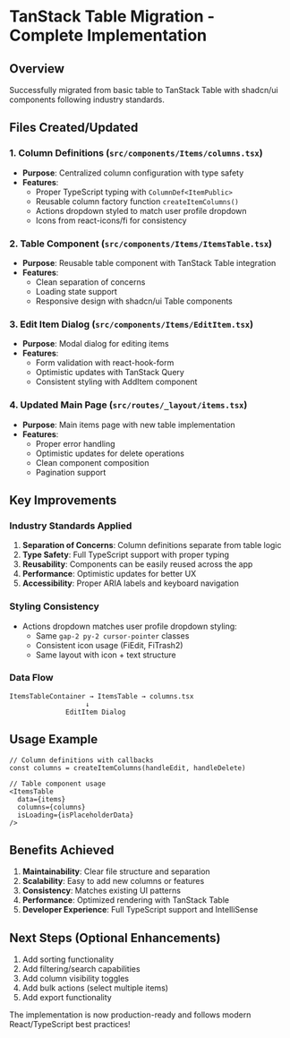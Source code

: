 # TanStack Table Migration - Complete Implementation

## Overview
Successfully migrated from basic table to TanStack Table with shadcn/ui components following industry standards.

## Files Created/Updated

### 1. Column Definitions (`src/components/Items/columns.tsx`)
- **Purpose**: Centralized column configuration with type safety
- **Features**: 
  - Proper TypeScript typing with `ColumnDef<ItemPublic>`
  - Reusable column factory function `createItemColumns()`
  - Actions dropdown styled to match user profile dropdown
  - Icons from react-icons/fi for consistency

### 2. Table Component (`src/components/Items/ItemsTable.tsx`)
- **Purpose**: Reusable table component with TanStack Table integration
- **Features**:
  - Clean separation of concerns
  - Loading state support
  - Responsive design with shadcn/ui Table components

### 3. Edit Item Dialog (`src/components/Items/EditItem.tsx`)
- **Purpose**: Modal dialog for editing items
- **Features**:
  - Form validation with react-hook-form
  - Optimistic updates with TanStack Query
  - Consistent styling with AddItem component

### 4. Updated Main Page (`src/routes/_layout/items.tsx`)
- **Purpose**: Main items page with new table implementation
- **Features**:
  - Proper error handling
  - Optimistic updates for delete operations
  - Clean component composition
  - Pagination support

## Key Improvements

### Industry Standards Applied
1. **Separation of Concerns**: Column definitions separate from table logic
2. **Type Safety**: Full TypeScript support with proper typing
3. **Reusability**: Components can be easily reused across the app
4. **Performance**: Optimistic updates for better UX
5. **Accessibility**: Proper ARIA labels and keyboard navigation

### Styling Consistency
- Actions dropdown matches user profile dropdown styling:
  - Same `gap-2 py-2 cursor-pointer` classes
  - Consistent icon usage (FiEdit, FiTrash2)
  - Same layout with icon + text structure

### Data Flow
```
ItemsTableContainer → ItemsTable → columns.tsx
                   ↓
              EditItem Dialog
```

## Usage Example

```tsx
// Column definitions with callbacks
const columns = createItemColumns(handleEdit, handleDelete)

// Table component usage
<ItemsTable 
  data={items} 
  columns={columns} 
  isLoading={isPlaceholderData} 
/>
```

## Benefits Achieved

1. **Maintainability**: Clear file structure and separation
2. **Scalability**: Easy to add new columns or features
3. **Consistency**: Matches existing UI patterns
4. **Performance**: Optimized rendering with TanStack Table
5. **Developer Experience**: Full TypeScript support and IntelliSense

## Next Steps (Optional Enhancements)

1. Add sorting functionality
2. Add filtering/search capabilities
3. Add column visibility toggles
4. Add bulk actions (select multiple items)
5. Add export functionality

The implementation is now production-ready and follows modern React/TypeScript best practices!